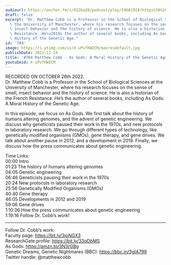 ```yaml
---
audiourl: https://anchor.fm/s/822ba20/podcast/play/59601928/https%3A%2F%2Fd3ctxlq1ktw2nl.cloudfront.net%2Fstaging%2F2022-9-26%2F2a64fcf6-2303-412b-3a50-70a5fe03a82f.m4a
draft: false
excerpt: "Dr. Matthew Cobb is a Professor in the School of Biological Sciences at\
  \ the University of Manchester, where his research focuses on the sense of smell,\
  \ insect behavior and the history of science. He is also a historian of the French\
  \ Resistance. He\u2019s the author of several books, including As Gods: A Moral\
  \ History of the Genetic Age."
id: '704'
image: https://i.ytimg.com/vi/X-uPvfKWZCM/maxresdefault.jpg
publishDate: 2022-11-14
title: '#704 Matthew Cobb - As Gods: A Moral History of the Genetic Age'
youtubeid: X-uPvfKWZCM
---
```

<div class="timelinks">

RECORDED ON OCTOBER 26th 2022.  
Dr. Matthew Cobb is a Professor in the School of Biological Sciences at the University of Manchester, where his research focuses on the sense of smell, insect behavior and the history of science. He is also a historian of the French Resistance. He’s the author of several books, including As Gods: A Moral History of the Genetic Age.

In this episode, we focus on As Gods. We first talk about the history of humans altering genomes, and the advent of genetic engineering. We discuss why geneticists paused their work in the 1970s, and new protocols in laboratory research. We go through different types of technology, like genetically modified organisms (GMOs), gene therapy, and gene drives. We talk about another pause in 2012, and a development in 2019. Finally, we discuss how the press communicates about genetic engineering.

Time Links:  
<time>00:00</time> Intro  
<time>01:23</time> The history of humans altering genomes  
<time>04:05</time> Genetic engineering  
<time>06:46</time> Geneticists pausing their work in the 1970s  
<time>20:24</time> New protocols in laboratory research  
<time>25:56</time> Genetically Modified Organisms (GMOs)  
<time>40:40</time> Gene therapy  
<time>46:05</time> Developments in 2012 and 2019  
<time>59:06</time> Gene drives  
<time>1:10:36</time> How the press communicates about genetic engineering  
<time>1:19:16</time> Follow Dr. Cobb’s work!

---

Follow Dr. Cobb’s work:  
Faculty page: https://bit.ly/3ioNGX3  
ResearchGate profile: https://bit.ly/33qDbMS  
As Gods: https://amzn.to/3N3rGBg  
Genetic Dreams, Genetic Nightmares (BBC): https://bbc.in/3gIA799  
Twitter handle: @matthewcobb
</div>

